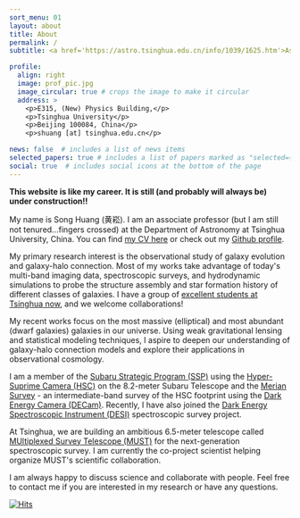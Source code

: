 ```yaml
---
sort_menu: 01
layout: about
title: About
permalink: /
subtitle: <a href='https://astro.tsinghua.edu.cn/info/1039/1625.htm'>Associate Professor</a>, <a href='http://astro.tsinghua.edu.cn/'>Department of Astronomy, Tsinghua University</a> 

profile:
  align: right
  image: prof_pic.jpg
  image_circular: true # crops the image to make it circular
  address: >
    <p>E315, (New) Physics Building,</p>
    <p>Tsinghua University</p>
    <p>Beijing 100084, China</p>
    <p>shuang [at] tsinghua.edu.cn</p>

news: false  # includes a list of news items
selected_papers: true # includes a list of papers marked as "selected={true}"
social: true  # includes social icons at the bottom of the page
---
```


**This website is like my career. It is still (and probably will always be) under construction!!**

My name is Song Huang (黄崧). I am an associate professor (but I am still not tenured...fingers crossed) at the Department of Astronomy at Tsinghua University, China.  You can find [my CV here](https://dr-guangtou.github.io/assets/pdf/cv.pdf) or check out my [Github profile](https://github.com/dr-guangtou).

My primary research interest is the observational study of galaxy evolution and galaxy-halo connection. Most of my works take advantage of today's multi-band imaging data, spectroscopic surveys, and hydrodynamic simulations to probe the structure assembly and star formation history of different classes of galaxies. I have a group of [excellent students at Tsinghua now](https://dr-guangtou.github.io/group/), and we welcome collaborations! 

My recent works focus on the most massive (elliptical) and most abundant (dwarf galaxies) galaxies in our universe. Using weak gravitational lensing and statistical modeling techniques, I aspire to deepen our understanding of galaxy-halo connection models and explore their applications in observational cosmology.

I am a member of the [Subaru Strategic Program (SSP)](https://hsc-release.mtk.nao.ac.jp/doc/) using the [Hyper-Suprime Camera (HSC)](https://www.naoj.org/Projects/HSC/) on the 8.2-meter Subaru Telescope and the [Merian Survey](https://merian.sites.ucsc.edu/) - an intermediate-band survey of the HSC footprint using the [Dark Energy Camera (DECam)](https://noirlab.edu/science/programs/ctio/instruments/Dark-Energy-Camera). Recently, I have also joined the [Dark Energy Spectroscopic Instrument (DESI)](https://www.desi.lbl.gov/) spectroscopic survey project.

At Tsinghua, we are building an ambitious 6.5-meter telescope called [MUltiplexed Survey Telescope (MUST)](https://must.astro.tsinghua.edu.cn/must/) for the next-generation spectroscopic survey. I am currently the co-project scientist helping organize MUST's scientific collaboration.

I am always happy to discuss science and collaborate with people. Feel free to contact me if you are interested in my research or have any questions.

[![Hits](https://hits.seeyoufarm.com/api/count/incr/badge.svg?url=https%3A%2F%2Fdr-guangtou.github.io&count_bg=%2379C83D&title_bg=%23555555&icon=&icon_color=%23A95A5A&title=hits&edge_flat=false)](https://hits.seeyoufarm.com)
